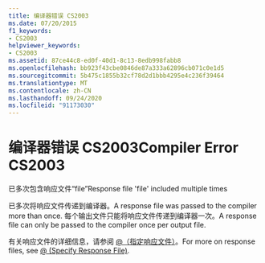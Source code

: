 ```yaml
---
title: 编译器错误 CS2003
ms.date: 07/20/2015
f1_keywords:
- CS2003
helpviewer_keywords:
- CS2003
ms.assetid: 87ce44c8-ed0f-40d1-8c13-8edb998fabb8
ms.openlocfilehash: bb923f43cbe0846de87a333a62896cb071c0e1d5
ms.sourcegitcommit: 5b475c1855b32cf78d2d1bbb4295e4c236f39464
ms.translationtype: MT
ms.contentlocale: zh-CN
ms.lasthandoff: 09/24/2020
ms.locfileid: "91173030"
---
```

# <a name="compiler-error-cs2003"></a><span data-ttu-id="2040c-102">编译器错误 CS2003</span><span class="sxs-lookup"><span data-stu-id="2040c-102">Compiler Error CS2003</span></span>

<span data-ttu-id="2040c-103">已多次包含响应文件“file”</span><span class="sxs-lookup"><span data-stu-id="2040c-103">Response file 'file' included multiple times</span></span>  
  
 <span data-ttu-id="2040c-104">已多次将响应文件传递到编译器。</span><span class="sxs-lookup"><span data-stu-id="2040c-104">A response file was passed to the compiler more than once.</span></span> <span data-ttu-id="2040c-105">每个输出文件只能将响应文件传递到编译器一次。</span><span class="sxs-lookup"><span data-stu-id="2040c-105">A response file can only be passed to the compiler once per output file.</span></span>  
  
 <span data-ttu-id="2040c-106">有关响应文件的详细信息，请参阅 [@（指定响应文件）](../language-reference/compiler-options/response-file-compiler-option.md)。</span><span class="sxs-lookup"><span data-stu-id="2040c-106">For more on response files, see [@ (Specify Response File)](../language-reference/compiler-options/response-file-compiler-option.md).</span></span>
